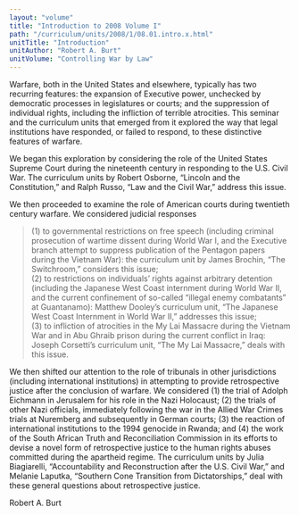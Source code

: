 ```yaml
---
layout: "volume"
title: "Introduction to 2008 Volume I"
path: "/curriculum/units/2008/1/08.01.intro.x.html"
unitTitle: "Introduction"
unitAuthor: "Robert A. Burt"
unitVolume: "Controlling War by Law"
---
```

<body>
<p>
Warfare, both in the United States and elsewhere, typically has two recurring features: the expansion of Executive power, unchecked by democratic processes in legislatures or courts; and the suppression of individual rights, including the infliction of terrible atrocities. This seminar and the curriculum units that emerged from it explored the way that legal institutions have responded, or failed to respond, to these distinctive features of warfare.
</p>
<p>
We began this exploration by considering the role of the United States Supreme Court during the nineteenth century in responding to the U.S. Civil War. The curriculum units by Robert Osborne, “Lincoln and the Constitution,” and Ralph Russo, “Law and the Civil War,” address this issue.
</p>
<p>
We then proceeded to examine the role of American courts during twentieth century warfare. We considered judicial responses
</p>
<blockquote>
<dl>
<dt>
(1) to governmental restrictions on free speech (including criminal prosecution of wartime dissent during World War I, and the Executive branch attempt to suppress publication of the Pentagon papers during the Vietnam War): the curriculum unit by James Brochin, “The Switchroom,” considers this issue;
<dt>
<dt>
(2) to restrictions on individuals’ rights against arbitrary detention (including the Japanese West Coast internment during World War II, and the current confinement of so-called “illegal enemy combatants” at Guantanamo): Matthew Dooley’s curriculum unit, “The Japanese West Coast Internment in World War II,” addresses this issue;
<dt>
<dt>
(3) to infliction of atrocities in the My Lai Massacre during the Vietnam War and in Abu Ghraib prison during the current conflict in Iraq: Joseph Corsetti’s curriculum unit, “The My Lai Massacre,” deals with this issue.
</dt>
</dt>
</dt>
</dt>
</dt>
</dl>
</blockquote>
<p>
We then shifted our attention to the role of tribunals in other jurisdictions (including international institutions) in attempting to provide retrospective justice after the conclusion of warfare. We considered (1) the trial of Adolph Eichmann in Jerusalem for his role in the Nazi Holocaust; (2) the trials of other Nazi officials, immediately following the war in the Allied War Crimes trials at Nuremberg and subsequently in German courts; (3) the reaction of international institutions to the 1994 genocide in Rwanda; and (4) the work of the South African Truth and Reconciliation Commission in its efforts to devise a novel form of retrospective justice to the human rights abuses committed during the apartheid regime. The curriculum units by Julia Biagiarelli, “Accountability and Reconstruction after the U.S. Civil War,” and Melanie Laputka, “Southern Cone Transition from Dictatorships,” deal with these general questions about retrospective justice.
</p>
<p>
Robert A. Burt
</p>
</body>